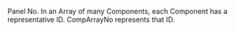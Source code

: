 Panel No. In an Array of many Components, each Component has a representative ID. CompArrayNo represents that ID.
